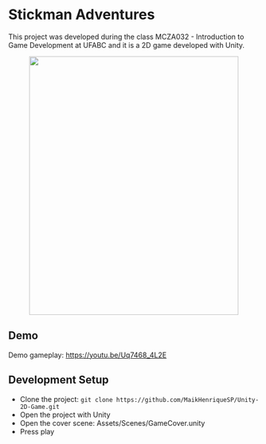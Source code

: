# Stickman Adventures
This project was developed during the class MCZA032 - Introduction to Game Development at UFABC and it is a 2D game developed with Unity.

<div align="center">
    <img src="https://i.imgur.com/Hxb1WSe.png" width="420" height="520">

</div>

## Demo
Demo gameplay: https://youtu.be/Uq7468_4L2E

## Development Setup

- Clone the project: `git clone https://github.com/MaikHenriqueSP/Unity-2D-Game.git`
- Open the project with Unity
- Open the cover scene: Assets/Scenes/GameCover.unity
- Press play



